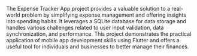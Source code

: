 The Expense Tracker App project provides a valuable solution to a real-world problem by simplifying expense management and offering insights into spending habits. It leverages a SQLite database for data storage and handles various challenges related to user input validation, data synchronization, and performance.
This project demonstrates the practical application of mobile app development skills using Flutter and offers a useful tool for individuals and businesses to better manage their finances.
